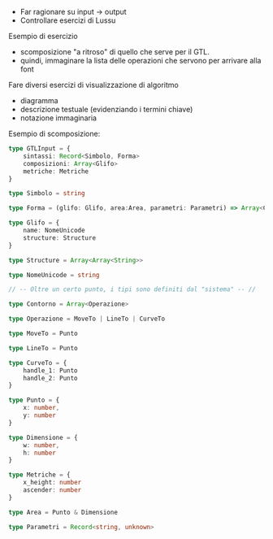 - Far ragionare su input -> output
- Controllare esercizi di Lussu

Esempio di esercizio
- scomposizione "a ritroso" di quello che serve per il GTL.
- quindi, immaginare la lista delle operazioni che servono per arrivare alla font

Fare diversi esercizi di visualizzazione di algoritmo
- diagramma
- descrizione testuale (evidenziando i termini chiave)
- notazione immaginaria

Esempio di scomposizione:
```ts
type GTLInput = {
	sintassi: Record<Simbolo, Forma>
	composizioni: Array<Glifo>
	metriche: Metriche
}

type Simbolo = string

type Forma = (glifo: Glifo, area:Area, parametri: Parametri) => Array<Contorno>

type Glifo = {
	name: NomeUnicode
	structure: Structure
}

type Structure = Array<Array<String>>

type NomeUnicode = string

// -- Oltre un certo punto, i tipi sono definiti dal "sistema" -- //

type Contorno = Array<Operazione>

type Operazione = MoveTo | LineTo | CurveTo

type MoveTo = Punto

type LineTo = Punto

type CurveTo = {
	handle_1: Punto
	handle_2: Punto
}

type Punto = {
	x: number,
	y: number
}

type Dimensione = {
	w: number,
	h: number
}

type Metriche = {
	x_height: number
	ascender: number
}

type Area = Punto & Dimensione

type Parametri = Record<string, unknown>
```